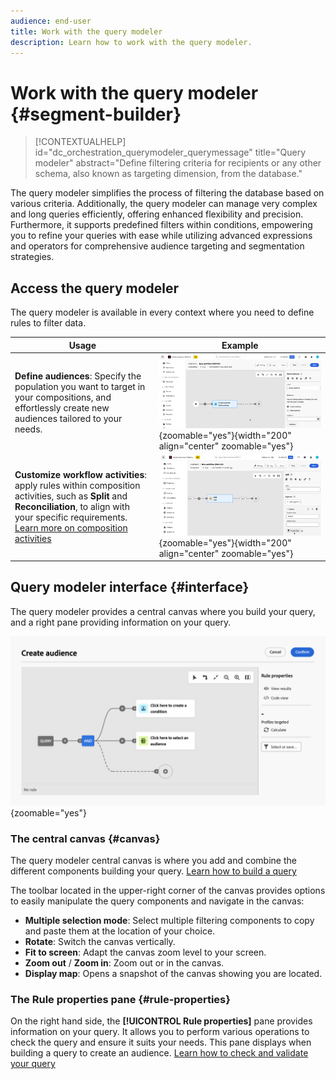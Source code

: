 ```yaml
---
audience: end-user
title: Work with the query modeler
description: Learn how to work with the query modeler.
---
```

# Work with the query modeler {#segment-builder}

>[!CONTEXTUALHELP]
>id="dc_orchestration_querymodeler_querymessage"
>title="Query modeler"
>abstract="Define filtering criteria for recipients or any other schema, also known as targeting dimension, from the database."

The query modeler simplifies the process of filtering the database based on various criteria. Additionally, the query modeler can manage very complex and long queries efficiently, offering enhanced flexibility and precision. Furthermore, it supports predefined filters within conditions, empowering you to refine your queries with ease while utilizing advanced expressions and operators for comprehensive audience targeting and segmentation strategies.

## Access the query modeler

The query modeler is available in every context where you need to define rules to filter data.

|Usage|Example|
|  ---  |  ---  |
|**Define audiences**: Specify the population you want to target in your compositions, and effortlessly create new audiences tailored to your needs. |![](assets/access-audience.png){zoomable="yes"}{width="200" align="center" zoomable="yes"}|
|**Customize workflow activities**: apply rules within composition activities, such as **Split** and **Reconciliation**, to align with your specific requirements. [Learn more on composition activities](../compositions/activities/about-activities.md)|![](assets/access-composition.png){zoomable="yes"}{width="200" align="center" zoomable="yes"}|

## Query modeler interface {#interface}

The query modeler provides a central canvas where you build your query, and a right pane providing information on your query.

![](assets/query-interface.png){zoomable="yes"}

### The central canvas {#canvas}

The query modeler central canvas is where you add and combine the different components building your query. [Learn how to build a query](build-query.md)

The toolbar located in the upper-right corner of the canvas provides options to easily manipulate the query components and navigate in the canvas:

* **Multiple selection mode**: Select multiple filtering components to copy and paste them at the location of your choice.
* **Rotate**: Switch the canvas vertically.
* **Fit to screen**: Adapt the canvas zoom level to your screen.
* **Zoom out** / **Zoom in**: Zoom out or in the canvas.
* **Display map**: Opens a snapshot of the canvas showing you are located.

### The Rule properties pane {#rule-properties}

On the right hand side, the **[!UICONTROL Rule properties]** pane provides information on your query. It allows you to perform various operations to check the query and ensure it suits your needs. This pane displays when building a query to create an audience. [Learn how to check and validate your query](build-query.md#check-and-validate-your-query)
